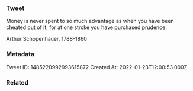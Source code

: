 ### Tweet
Money is never spent to
so much advantage as
when you have been
cheated out of it; for at
one stroke you have
purchased prudence.

Arthur Schopenhauer,
1788-1860

### Metadata
Tweet ID: 1485220992993615872
Created At: 2022-01-23T12:00:53.000Z

### Related

